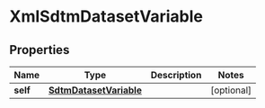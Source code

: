 

# XmlSdtmDatasetVariable

## Properties

Name | Type | Description | Notes
------------ | ------------- | ------------- | -------------
**self** | [**SdtmDatasetVariable**](SdtmDatasetVariable.md) |  |  [optional]




